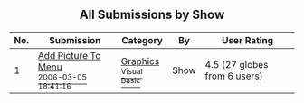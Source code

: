 ﻿<div align="center">

## All Submissions by Show

</div>

No.  | Submission | Category | By   | User Rating
---- | ---------- | -------- | ---- | -----------
1 | [Add Picture To Menu<br /><sup>2006-03-05 18:41:16</sup>](https://github.com/Planet-Source-Code/show-add-picture-to-menu__1-64541) | [Graphics<br /><sup>Visual Basic</sup>](../ByCategory/graphics__1-46.md) | Show | 4.5 (27 globes from 6 users)

